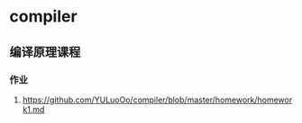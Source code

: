 # compiler
## 编译原理课程
### 作业
1. https://github.com/YULuoOo/compiler/blob/master/homework/homework1.md

